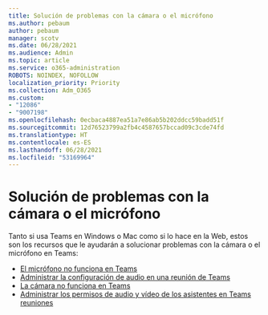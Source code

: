 ```yaml
---
title: Solución de problemas con la cámara o el micrófono
ms.author: pebaum
author: pebaum
manager: scotv
ms.date: 06/28/2021
ms.audience: Admin
ms.topic: article
ms.service: o365-administration
ROBOTS: NOINDEX, NOFOLLOW
localization_priority: Priority
ms.collection: Adm_O365
ms.custom:
- "12086"
- "9007198"
ms.openlocfilehash: 0ecbaca4887ea51a7e86ab5b202ddcc59badd51f
ms.sourcegitcommit: 12d76523799a2fb4c4587657bccad09c3cde74fd
ms.translationtype: HT
ms.contentlocale: es-ES
ms.lasthandoff: 06/28/2021
ms.locfileid: "53169964"
---
```

# <a name="troubleshoot-your-camera-or-microphone"></a>Solución de problemas con la cámara o el micrófono

Tanto si usa Teams en Windows o Mac como si lo hace en la Web, estos son los recursos que le ayudarán a solucionar problemas con la cámara o el micrófono en Teams:

- [El micrófono no funciona en Teams](https://support.microsoft.com/office/my-microphone-isn-t-working-in-teams-666d1123-9dd0-4a31-ad2e-a758b204f33a)
- [Administrar la configuración de audio en una reunión de Teams](https://support.microsoft.com/office/manage-audio-settings-in-a-teams-meeting-6ea36f9a-827b-47d6-b22e-ec94d5f0f5e4)
- [La cámara no funciona en Teams](https://support.microsoft.com/office/my-camera-isn-t-working-in-teams-9581983b-c6f9-40e3-b0d8-122857972ade)
- [Administrar los permisos de audio y vídeo de los asistentes en Teams reuniones](https://support.microsoft.com/office/manage-attendee-audio-and-video-permissions-in-teams-meetings-f9db15e1-f46f-46da-95c6-34f9f39e671a)